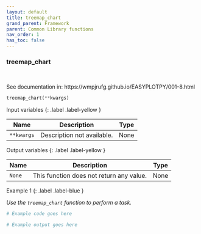 ```yaml
---
layout: default
title: treemap_chart
grand_parent: Framework
parent: Common Library functions
nav_order: 1
has_toc: false
---
```


<h3>treemap_chart</h3>

<br>

<p align = "justify">
    See documentation in: https://wmpjrufg.github.io/EASYPLOTPY/001-8.html
</p>

```python
treemap_chart(**kwargs)
```

Input variables
{: .label .label-yellow }

<table style = "width:100%">
    <thead>
      <tr>
        <th>Name</th>
        <th>Description</th>
        <th>Type</th>
      </tr>
    </thead>
    <tr>
        <td><code>**kwargs</code></td>
        <td>Description not available.</td>
        <td>None</td>
    </tr>
</table>

Output variables
{: .label .label-yellow }

<table style = "width:100%">
    <thead>
      <tr>
        <th>Name</th>
        <th>Description</th>
        <th>Type</th>
      </tr>
    </thead>
    <tr>
        <td><code>None</code></td>
        <td>This function does not return any value.</td>
        <td>None</td>
    </tr>
</table>

Example 1
{: .label .label-blue }

<p align = "justify">
    <i>
        Use the <code>treemap_chart</code> function to perform a task.
    </i>
</p>

```python
# Example code goes here
```

```bash
# Example output goes here
```

